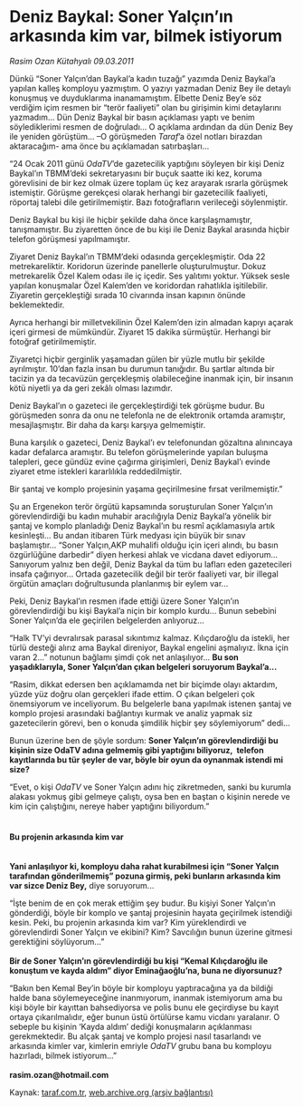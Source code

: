 # Deniz Baykal: Soner Yalçın’ın arkasında kim var, bilmek istiyorum

*Rasim Ozan Kütahyalı 09.03.2011*

<div class="yazi"><p>Dünkü “Soner Yalçın’dan Baykal’a kadın tuzağı” yazımda Deniz Baykal’a yapılan kalleş komployu yazmıştım. O yazıyı yazmadan Deniz Bey ile detaylı konuşmuş ve duyduklarıma inanamamıştım. Elbette Deniz Bey’e söz verdiğim içim resmen bir “terör faaliyeti” olan bu girişimin kimi detaylarını yazmadım... Dün Deniz Baykal bir basın açıklaması yaptı ve benim söylediklerimi resmen de doğruladı... O açıklama ardından da dün Deniz Bey ile yeniden görüştüm... –O görüşmeden <i>Taraf</i>’a özel notları birazdan aktaracağım- ama önce bu açıklamadan satırbaşları...</p>
<p>“24 Ocak 2011 günü <i>OdaTV</i>’de gazetecilik yaptığını söyleyen bir kişi Deniz Baykal’ın TBMM’deki sekretaryasını bir buçuk saatte iki kez, koruma görevlisini de bir kez olmak üzere toplam üç kez arayarak ısrarla görüşmek istemiştir. Görüşme gerekçesi olarak herhangi bir gazetecilik faaliyeti, röportaj talebi dile getirilmemiştir. Bazı fotoğrafların verileceği söylenmiştir.</p>
<p>Deniz Baykal bu kişi ile hiçbir şekilde daha önce karşılaşmamıştır, tanışmamıştır. Bu ziyaretten önce de bu kişi ile Deniz Baykal arasında hiçbir telefon görüşmesi yapılmamıştır.</p>
<p>Ziyaret Deniz Baykal’ın TBMM’deki odasında gerçekleşmiştir. Oda 22 metrekareliktir. Koridorun üzerinde panellerle oluşturulmuştur. Dokuz metrekarelik Özel Kalem odası ile iç içedir. Ses yalıtımı yoktur. Yüksek sesle yapılan konuşmalar Özel Kalem’den ve koridordan rahatlıkla işitilebilir. Ziyaretin gerçekleştiği sırada 10 civarında insan kapının önünde beklemektedir. </p>
<p>Ayrıca herhangi bir milletvekilinin Özel Kalem’den izin almadan kapıyı açarak içeri girmesi de mümkündür. Ziyaret 15 dakika sürmüştür. Herhangi bir fotoğraf getirilmemiştir.</p>
<p>Ziyaretçi hiçbir gerginlik yaşamadan gülen bir yüzle mutlu bir şekilde ayrılmıştır. 10’dan fazla insan bu durumun tanığıdır. Bu şartlar altında bir tacizin ya da tecavüzün gerçekleşmiş olabileceğine inanmak için, bir insanın kötü niyetli ya da geri zekâlı olması lazımdır.</p>
<p>Deniz Baykal’ın o gazeteci ile gerçekleştirdiği tek görüşme budur. Bu görüşmeden sonra da onu ne telefonla ne de elektronik ortamda aramıştır, mesajlaşmıştır. Bir daha da karşı karşıya gelmemiştir. </p>
<p>Buna karşılık o gazeteci, Deniz Baykal’ı ev telefonundan gözaltına alınıncaya kadar defalarca aramıştır. Bu telefon görüşmelerinde yapılan buluşma talepleri, gece gündüz evine çağırma girişimleri, Deniz Baykal’ı evinde ziyaret etme istekleri kararlılıkla reddedilmiştir. </p>
<p>Bir şantaj ve komplo projesinin yaşama geçirilmesine fırsat verilmemiştir.”</p>
<p>Şu an Ergenekon terör örgütü kapsamında soruşturulan Soner Yalçın’ın görevlendirdiği bu kadın muhabir aracılığıyla Deniz Baykal’a yönelik bir şantaj ve komplo planladığı Deniz Baykal’ın bu resmî açıklamasıyla artık kesinleşti... Bu andan itibaren Türk medyası için büyük bir sınav başlamıştır... “Soner Yalçın,AKP muhalifi olduğu için içeri alındı, bu basın özgürlüğüne darbedir” diyen herkesi ahlak ve vicdana davet ediyorum... Sanıyorum yalnız ben değil, Deniz Baykal da tüm bu lafları eden gazetecileri insafa çağırıyor... Ortada gazetecilik değil bir terör faaliyeti var, bir illegal örgütün amaçları doğrultusunda planlanmış bir eylem var...</p>
<p>Peki, Deniz Baykal’ın resmen ifade ettiği üzere Soner Yalçın’ın görevlendirdiği bu kişi Baykal’a niçin bir komplo kurdu... Bunun sebebini Soner Yalçın’da ele geçirilen belgelerden anlıyoruz...</p>
<p>“Halk TV’yi devralırsak parasal sıkıntımız kalmaz. Kılıçdaroğlu da istekli, her türlü desteği alırız ama Baykal direniyor, Baykal engelini aşmalıyız. İkna için varan 2...” notunun bağlamı şimdi çok net anlaşılıyor... <b>Bu son yaşadıklarıyla, Soner Yalçın’dan çıkan belgeleri soruyorum Baykal’a...</b></p>
<p>“Rasim, dikkat edersen ben açıklamamda net bir biçimde olayı aktardım, yüzde yüz doğru olan gerçekleri ifade ettim. O çıkan belgeleri çok önemsiyorum ve inceliyorum. Bu belgelerle bana yapılmak istenen şantaj ve komplo projesi arasındaki bağlantıyı kurmak ve analiz yapmak siz gazetecilerin görevi, ben o konuda şimdilik hiçbir şey söylemiyorum” dedi...</p>
<p>Bunun üzerine ben de şöyle sordum: <b>Soner Yalçın’ın görevlendirdiği bu kişinin size OdaTV adına gelmemiş gibi yaptığını biliyoruz,  telefon kayıtlarında bu tür şeyler de var, böyle bir oyun da oynanmak istendi mi size?</b></p>
<p>“Evet, o kişi <i>OdaTV</i> ve Soner Yalçın adını hiç zikretmeden, sanki bu kurumla alakası yokmuş gibi gelmeye çalıştı, oysa ben en baştan o kişinin nerede ve kim için çalıştığını, nereye haber yaptığını biliyordum.”</p>
<h4><br/>Bu projenin arkasında kim var</h4>
<p><b><br/>Yani anlaşılıyor ki, komployu daha rahat kurabilmesi için “Soner Yalçın tarafından gönderilmemiş” pozuna girmiş, peki bunların arkasında kim var sizce Deniz Bey,</b> diye soruyorum...</p>
<p>“İşte benim de en çok merak ettiğim şey budur. Bu kişiyi Soner Yalçın’ın gönderdiği, böyle bir komplo ve şantaj projesinin hayata geçirilmek istendiği kesin. Peki, bu projenin arkasında kim var? Kim yüreklendirdi ve görevlendirdi Soner Yalçın ve ekibini? Kim? Savcılığın bunun üzerine gitmesi gerektiğini söylüyorum...”<br/><br/><b>Bir de Soner Yalçın’ın görevlendirdiği bu kişi “Kemal Kılıçdaroğlu ile konuştum ve kayda aldım” diyor Eminağaoğlu’na, buna ne diyorsunuz?</b></p>
<p>“Bakın ben Kemal Bey’in böyle bir komployu yaptıracağına ya da bildiği halde bana söylemeyeceğine inanmıyorum, inanmak istemiyorum ama bu kişi böyle bir kayıttan bahsediyorsa ve polis bunu ele geçirdiyse bu kayıt ortaya çıkarılmalıdır, eğer bunun üstü örtülürse kamu vicdanı yaralanır. O sebeple bu kişinin ‘Kayda aldım’ dediği konuşmaların açıklanması gerekmektedir. Bu alçak şantaj ve komplo projesi nasıl tasarlandı ve arkasında kimler var, kimlerin emriyle <i>OdaTV</i> grubu bana bu komployu hazırladı, bilmek istiyorum...”<br/><br/><b>rasim.ozan@hotmail.com</b></p>
</div>

Kaynak: [taraf.com.tr](http://www.taraf.com.tr/rasim-ozan-kutahyali/makale-deniz-baykal-soner-yalcin-in-arkasinda-kim-var.htm), [web.archive.org (arşiv bağlantısı)](http://web.archive.org/web/20131109011848/http://www.taraf.com.tr/rasim-ozan-kutahyali/makale-deniz-baykal-soner-yalcin-in-arkasinda-kim-var.htm)
